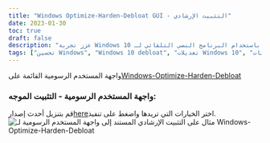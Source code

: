 ```yaml
---
title: "Windows Optimize-Harden-Debloat GUI - التثبيت الإرشادي"
date: 2023-01-30
toc: true
draft: false
description: "عزز تجربة Windows 10 الخاصة بك بسهولة باستخدام البرنامج النصي التلقائي لـ Windows-Optimize-Harden-Debloat GUI الذي يوفر تثبيتًا إرشاديًا لتقليل إعداد Windows 10."
tags: ["تحسين Windows", "Windows 10 debloat", "تعديلات Windows 10", "واجهة المستخدم الرسومية", "ج حاد", "بوويرشيل", "أتمتة", "استقرار النظام", "إدارة النظام", "تحديثات Windows", "النصي", "برمجة", "فاضح", "تخصيص Windows 10", "أداء النظام", "خصوصية Windows 10", "حماية", "إعداد Windows 10", "صيانة Windows 10", "إدارة Windows 10"]
---
```

 واجهة المستخدم الرسومية القائمة على[Windows-Optimize-Harden-Debloat](https://github.com/simeononsecurity/Windows-Optimize-Harden-Debloat)

### واجهة المستخدم الرسومية - التثبيت الموجه:

قم بتنزيل أحدث إصدار[here](https://github.com/simeononsecurity/Windows-Optimize-Harden-Debloat-GUI/releases/)اختر الخيارات التي تريدها واضغط على تنفيذ. <img src="https://raw.githubusercontent.com/simeononsecurity/Windows-Optimize-Harden-Debloat/master/.github/images/WOHD-GUI.gif" alt="مثال على التثبيت الإرشادي المستند إلى واجهة المستخدم الرسومية لـ Windows-Optimize-Harden-Debloat">